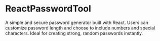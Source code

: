 # ReactPasswordTool
A simple and secure password generator built with React. Users can customize password length and choose to include numbers and special characters. Ideal for creating strong, random passwords instantly.
